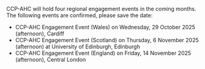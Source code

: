 CCP-AHC will hold four regional engagement events in the coming months. The following events are confirmed, please save the date:

- CCP-AHC Engagement Event (Wales) on Wednesday, 29 October 2025 (afternoon), Cardiff
- CCP-AHC Engagement Event (Scotland) on Thursday, 6 November 2025 (afternoon) at University of Edinburgh, Edinburgh
- CCP-AHC Engagement Event (England) on Friday, 14 November 2025 (afternoon), Central London